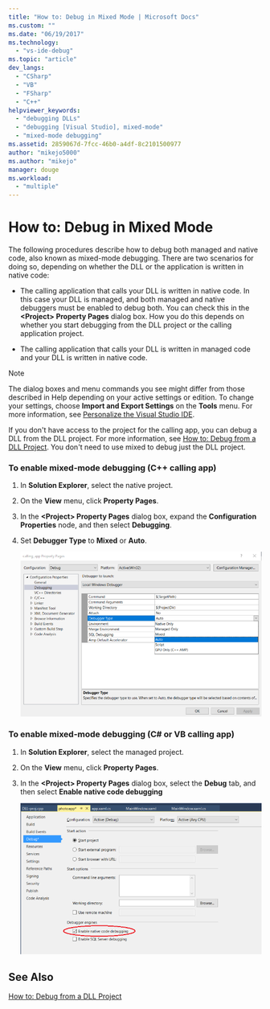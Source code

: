 ```yaml
---
title: "How to: Debug in Mixed Mode | Microsoft Docs"
ms.custom: ""
ms.date: "06/19/2017"
ms.technology: 
  - "vs-ide-debug"
ms.topic: "article"
dev_langs: 
  - "CSharp"
  - "VB"
  - "FSharp"
  - "C++"
helpviewer_keywords: 
  - "debugging DLLs"
  - "debugging [Visual Studio], mixed-mode"
  - "mixed-mode debugging"
ms.assetid: 2859067d-7fcc-46b0-a4df-8c2101500977
author: "mikejo5000"
ms.author: "mikejo"
manager: douge
ms.workload: 
  - "multiple"
---
```

# How to: Debug in Mixed Mode
The following procedures describe how to debug both managed and native code, also known as mixed-mode debugging. There are two scenarios for doing so, depending on whether the DLL or the application is written in native code:  
  
-   The calling application that calls your DLL is written in native code. In this case your DLL is managed, and both managed and native debuggers must be enabled to debug both. You can check this in the **\<Project> Property Pages** dialog box. How you do this depends on whether you start debugging from the DLL project or the calling application project.  
  
-   The calling application that calls your DLL is written in managed code and your DLL is written in native code.  
  
> [!NOTE]
>  The dialog boxes and menu commands you see might differ from those described in Help depending on your active settings or edition. To change your settings, choose **Import and Export Settings** on the **Tools** menu. For more information, see [Personalize the Visual Studio IDE](../ide/personalizing-the-visual-studio-ide.md).

If you don't have access to the project for the calling app, you can debug a DLL from the DLL project. For more information, see [How to: Debug from a DLL Project](../debugger/how-to-debug-from-a-dll-project.md). You don't need to use mixed to debug just the DLL project.
  
### To enable mixed-mode debugging (C++ calling app)  
  
1.  In **Solution Explorer**, select the native project.
  
2.  On the **View** menu, click **Property Pages**.
  
3.  In the **\<Project> Property Pages** dialog box, expand the **Configuration Properties** node, and then select **Debugging**.  
  
4.  Set **Debugger Type** to **Mixed** or **Auto**.

    ![Enable mixed mode debugging](../debugger/media/dbg-mixed-mode-from-native.png "Enable mixed mode debugging")

### To enable mixed-mode debugging (C# or VB calling app)  
  
1.  In **Solution Explorer**, select the managed project.  
  
2.  On the **View** menu, click **Property Pages**.  
  
3.  In the **\<Project> Property Pages** dialog box, select the **Debug** tab, and then select **Enable native code debugging**

    ![Enable native code debugging](../debugger/media/dbg-mixed-mode-from-csharp.png "Enable native code debugging")
  
## See Also  
 [How to: Debug from a DLL Project](../debugger/how-to-debug-from-a-dll-project.md)